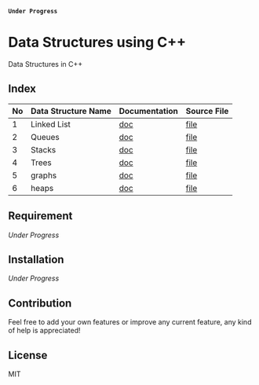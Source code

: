 **`Under Progress`**

# Data Structures using C++
Data Structures in C++

## Index

No | Data Structure Name | Documentation | Source File
---|-----------------|---------------|------------
1 | Linked List | [doc]() | [file]()
2 | Queues | [doc]() | [file]()
3 | Stacks | [doc]() | [file]()
4 | Trees | [doc]() | [file]()
5 | graphs | [doc]() | [file]()
6 | heaps | [doc]() | [file]()

## Requirement
*Under Progress*

## Installation
*Under Progress*

## Contribution
Feel free to add your own features or improve any current feature, any kind of help is appreciated!

## License
MIT